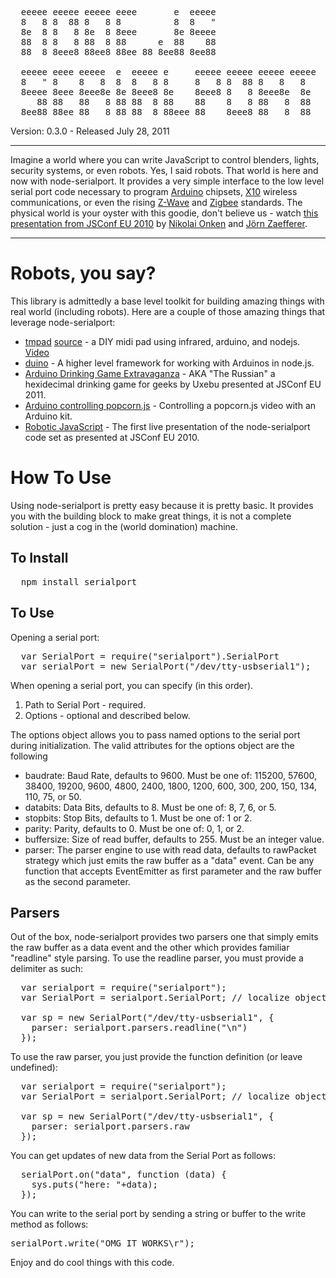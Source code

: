 <pre>
  eeeee eeeee eeeee eeee       e  eeeee 
  8   8 8  88 8   8 8          8  8   " 
  8e  8 8   8 8e  8 8eee       8e 8eeee 
  88  8 8   8 88  8 88      e  88    88 
  88  8 8eee8 88ee8 88ee 88 8ee88 8ee88

  eeeee eeee eeeee  e  eeeee e     eeeee eeeee eeeee eeeee 
  8   " 8    8   8  8  8   8 8     8   8 8  88 8   8   8   
  8eeee 8eee 8eee8e 8e 8eee8 8e    8eee8 8   8 8eee8e  8e  
     88 88   88   8 88 88  8 88    88    8   8 88   8  88  
  8ee88 88ee 88   8 88 88  8 88eee 88    8eee8 88   8  88
</pre>

Version: 0.3.0 - Released July 28, 2011

*****

Imagine a world where you can write JavaScript to control blenders, lights, security systems, or even robots. Yes, I said robots. That world is here and now with node-serialport. It provides a very simple interface to the low level serial port code necessary to program [Arduino](http://www.arduino.cc/) chipsets, [X10](http://www.smarthome.com/manuals/protocol.txt) wireless communications, or even the rising [Z-Wave](http://www.z-wave.com/modules/ZwaveStart/) and [Zigbee](http://www.zigbee.org/) standards. The physical world is your oyster with this goodie, don't believe us - watch [this presentation from JSConf EU 2010](http://jsconf.eu/2010/speaker/livingroombindmotion_function.html) by [Nikolai Onken](http://twitter.com/nonken) and [Jörn Zaefferer](http://bassistance.de/).

*****

Robots, you say?
================

This library is admittedly a base level toolkit for building amazing things with real world (including robots). Here are a couple of those amazing things that leverage node-serialport:

* [tmpad](http://tmpvar.com/project/tmpad/) [source](https://github.com/tmpvar/tmpad) - a DIY midi pad using infrared, arduino, and nodejs. [Video](http://vimeo.com/34575470)
* [duino](https://github.com/ecto/duino) - A higher level framework for working with Arduinos in node.js.
* [Arduino Drinking Game Extravaganza](http://jsconf.eu/2011/arduino_drinking_game_extravaganza.html) - AKA "The Russian" a hexidecimal drinking game for geeks by Uxebu presented at JSConf EU 2011.
* [Arduino controlling popcorn.js](https://gist.github.com/968773) - Controlling a popcorn.js video with an Arduino kit.
* [Robotic JavaScript](http://jsconf.eu/2010/speaker/livingroombindmotion_function.html) - The first live presentation of the node-serialport code set as presented at JSConf EU 2010.

How To Use
==========

Using node-serialport is pretty easy because it is pretty basic. It provides you with the building block to make great things, it is not a complete solution - just a cog in the (world domination) machine.

To Install
----------

<pre>
  npm install serialport
</pre>

To Use
------

Opening a serial port:

<pre>
  var SerialPort = require("serialport").SerialPort
  var serialPort = new SerialPort("/dev/tty-usbserial1");
</pre>
  
When opening a serial port, you can specify (in this order).

1. Path to Serial Port - required.
1. Options - optional and described below.

The options object allows you to pass named options to the serial port during initialization. The valid attributes for the options object are the following

* baudrate: Baud Rate, defaults to 9600. Must be one of: 115200, 57600, 38400, 19200, 9600, 4800, 2400, 1800, 1200, 600, 300, 200, 150, 134, 110, 75, or 50.
* databits: Data Bits, defaults to 8. Must be one of: 8, 7, 6, or 5.
* stopbits: Stop Bits, defaults to 1. Must be one of: 1 or 2.
* parity: Parity, defaults to 0. Must be one of: 0, 1, or 2.
* buffersize: Size of read buffer, defaults to 255. Must be an integer value.
* parser: The parser engine to use with read data, defaults to rawPacket strategy which just emits the raw buffer as a "data" event. Can be any function that accepts EventEmitter as first parameter and the raw buffer as the second parameter.

Parsers
-------

Out of the box, node-serialport provides two parsers one that simply emits the raw buffer as a data event and the other which provides familiar "readline" style parsing. To use the readline parser, you must provide a delimiter as such:

<pre>
  var serialport = require("serialport");
  var SerialPort = serialport.SerialPort; // localize object constructor
  
  var sp = new SerialPort("/dev/tty-usbserial1", { 
    parser: serialport.parsers.readline("\n") 
  });
</pre>

To use the raw parser, you just provide the function definition (or leave undefined):

<pre>
  var serialport = require("serialport");
  var SerialPort = serialport.SerialPort; // localize object constructor
  
  var sp = new SerialPort("/dev/tty-usbserial1", { 
    parser: serialport.parsers.raw
  });
</pre>


You can get updates of new data from the Serial Port as follows:

<pre>
  serialPort.on("data", function (data) {
    sys.puts("here: "+data);
  });
</pre>

You can write to the serial port by sending a string or buffer to the write method as follows:

<pre>
serialPort.write("OMG IT WORKS\r");
</pre>

Enjoy and do cool things with this code.

